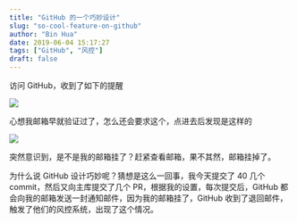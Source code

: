 ```yaml
---
title: "GitHub 的一个巧妙设计"
slug: "so-cool-feature-on-github"
author: "Bin Hua"
date: 2019-06-04 15:17:27
tags: ["GitHub", "风控"]
draft: false
---
```


访问 GitHub，收到了如下的提醒

![](https://storage.tourcoder.com/tcblog/so-cool-feature-on-github-01.png)

心想我邮箱早就验证过了，怎么还会要求这个，点进去后发现是这样的

![](https://storage.tourcoder.com/tcblog/so-cool-feature-on-github-02.png)

突然意识到，是不是我的邮箱挂了？赶紧查看邮箱，果不其然，邮箱挂掉了。

为什么说 GitHub 设计巧妙呢？猜想是这么一回事，我今天提交了 40 几个 commit，然后又向主库提交了几个 PR，根据我的设置，每次提交后，GitHub 都会向我的邮箱发送一封通知邮件，因为我的邮箱挂了，GitHub 收到了退回邮件，触发了他们的风控系统，出现了这个情况。